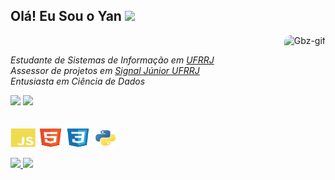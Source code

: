 <h2>Olá! Eu Sou o Yan <img src="https://media.giphy.com/media/0luWy8p6oKImZt41tz/giphy.gif" width="30"></h2>
<img align="right" alt="Gbz-gif" height="150" style="border-radius:10px;" src="https://media.giphy.com/media/2zeji2UedvZzvIZ45N/giphy.gif">
<br>


<p><em>Estudante de Sistemas de Informação em <a href="https://portal.ufrrj.br/">UFRRJ</a>
<em><br>Assessor de projetos em <a href="https://www.signaljunior.com.br/">Signal Júnior UFRRJ</a>
<em><br>Entusiasta em Ciência de Dados</br>
  
<div> 
  <a href = "mailto:yanviniciusbz@gmail.com"><img src="https://img.shields.io/badge/-Gmail-%23333?style=for-the-badge&logo=gmail&logoColor=white" target="_blank"></a>
  <a href="https://www.linkedin.com/in/yan-vinicius-0101/" target="_blank"><img src="https://img.shields.io/badge/-LinkedIn-%230077B5?style=for-the-badge&logo=linkedin&logoColor=white" target="_blank"></a> 
</div>

<br>
<div style="display: inline_block"><br>
  <img align="center" alt="Gbz-Js" height="30" width="40" src="https://raw.githubusercontent.com/devicons/devicon/master/icons/javascript/javascript-plain.svg">
  <img align="center" alt="Gbz-HTML" height="30" width="40" src="https://raw.githubusercontent.com/devicons/devicon/master/icons/html5/html5-original.svg">
  <img align="center" alt="Gbz-CSS" height="30" width="40" src="https://raw.githubusercontent.com/devicons/devicon/master/icons/css3/css3-original.svg">
  <img align="center" alt="Gbz-Python" height="30" width="40" src="https://raw.githubusercontent.com/devicons/devicon/master/icons/python/python-original.svg">
</div>
</br>
  
<div>
  <a href="https://github.com/Gbz01">
  <img height="180em" src="https://github-readme-stats.vercel.app/api?username=Gbz01&show_icons=true&theme=dark&include_all_commits=true&count_private=true"/>
  <img height="180em" src="https://github-readme-stats.vercel.app/api/top-langs/?username=Gbz01&layout=compact&langs_count=7&theme=dark"/>
</div>
  
 
